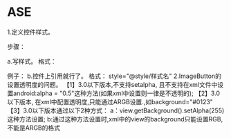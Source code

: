 ASE
===
1.定义控件样式。

步骤：

a.写样式。
格式：
  <style name=string [parent=string]>
    <item name=string>Hwx value | string value | reference</item>
  </style>
例子：
  <resources>
      <!--
          Base application theme, dependent on API level. This theme is replaced
          by AppBaseTheme from res/values-vXX/styles.xml on newer devices.
      -->
      <style name="AppBaseTheme" parent="Theme.AppCompat.Light">
          <!--
              Theme customizations available in newer API levels can go in
              res/values-vXX/styles.xml, while customizations related to
              backward-compatibility can go here.
          -->
      </style>
      <!-- Application theme. -->
      <style name="AppTheme" parent="AppBaseTheme">
          <!-- All customizations that are NOT specific to a particular API-level can go here. -->
      </style>
  </resources>
b.控件上引用就行了。
格式：
  style="@style/样式名"
2.ImageButton的设置透明度的问题。
【1】3.0以下版本,不支持setalpha, 且不支持在xml文件中设置android:alpha = "0.5"这种方法(如果xml中设置则一律是不透明的);
【2】3.0以下版本, 在xml中配置透明度,只能通过ARGB设置.,如background="#0123"
【3】3.0以下版本通过以下2种方式：
  a：view.getBackground().setAlpha(255)这种方法设置;
  b:通过这种方法设置时,xml中的view的background只能设置RGB,不能是ARGB的格式
